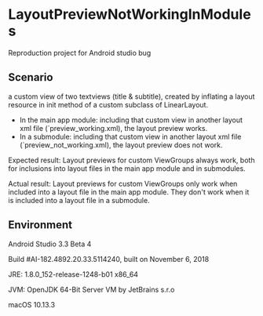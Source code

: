 # LayoutPreviewNotWorkingInModules
Reproduction project for Android studio bug

## Scenario
a custom view of two textviews (title & subtitle), created by inflating a layout resource in init method of a custom subclass of LinearLayout. 
- In the main app module: including that custom view in another layout xml file (`preview_working.xml), the layout preview works.
- In a submodule: including that custom view in another layout xml file (`preview_not_working.xml), the layout preview does not work.

Expected result: Layout previews for custom ViewGroups always work, both for inclusions into layout files in the main app module and in submodules.

Actual result: Layout previews for custom ViewGroups only work when included into a layout file in the main app module. They don't work when it is included into a layout file in a submodule.

## Environment
Android Studio 3.3 Beta 4

Build #AI-182.4892.20.33.5114240, built on November 6, 2018

JRE: 1.8.0_152-release-1248-b01 x86_64

JVM: OpenJDK 64-Bit Server VM by JetBrains s.r.o

macOS 10.13.3
